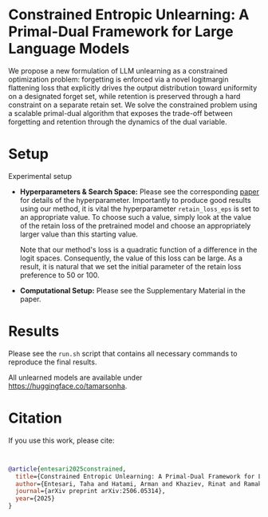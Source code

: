 # Constrained Entropic Unlearning: A Primal-Dual Framework for Large Language Models


 We propose a new formulation of LLM unlearning
as a constrained optimization problem: forgetting is enforced via a novel logitmargin flattening loss
 that explicitly drives the output distribution toward uniformity on a designated forget set,
 while retention is preserved through a hard constraint on a separate retain set. 
We solve the constrained problem using a scalable primal-dual algorithm that exposes the 
 trade-off between forgetting and  retention through the dynamics of the dual variable.

# Setup

Experimental setup

-  **Hyperparameters & Search Space:** Please see the corresponding [paper](https://arxiv.org/abs/2506.05314) for details of the hyperparameter. Importantly
    to produce good results using our method, it is vital the hyperparameter `retain_loss_eps` is set to an appropriate value.
    To choose such a value, simply look at the value of the retain loss of the pretrained model and choose
    an appropriately larger value than this starting value.

    Note that our method's loss is a quadratic function of a difference in the logit spaces. Consequently, 
    the value of this loss can be large. As a result, it is natural that we set the initial parameter of the
    retain loss preference to 50 or 100.
-  **Computational Setup:** Please see the Supplementary Material in the paper.

# Results

Please see the `run.sh` script that contains all necessary commands to reproduce the final results.

All unlearned models are available under https://huggingface.co/tamarsonha. 

# Citation


If you use this work, please cite:


```bibtex


@article{entesari2025constrained,
  title={Constrained Entropic Unlearning: A Primal-Dual Framework for Large Language Models},
  author={Entesari, Taha and Hatami, Arman and Khaziev, Rinat and Ramakrishna, Anil and Fazlyab, Mahyar},
  journal={arXiv preprint arXiv:2506.05314},
  year={2025}
}

```